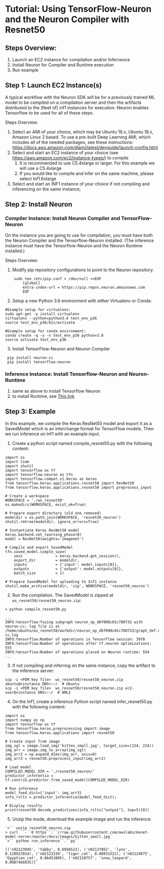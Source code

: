 # Tutorial: Using TensorFlow-Neuron and the Neuron Compiler with Resnet50 

## Steps Overview:

1. Launch an EC2 instance for compilation  and/or Infernence
2. Install Neuron for Compiler and Runtime execution
3. Run example 

## Step 1: Launch EC2 Instance(s)

A typical workflow with the Neuron SDK will be for a previously trained ML model to be compiled on a compilation server and then the artifacts distributed to the (fleet of) inf1 instances for execution. Neuron enables Tensorflow to be used for all of these steps.

Steps Overview: 

1. Select an AMI of your choice, which may be Ubuntu 16.x, Ubuntu 18.x, Amazon Linux 2 based. To use a pre-built Deep Learning AMI, which includes all of the needed packages, see these instructions: https://docs.aws.amazon.com/dlami/latest/devguide/launch-config.html
2. Select and start an EC2 instance of your choice (see https://aws.amazon.com/ec2/instance-types/) to compile
    1. It is recommended to use C5.4xlarge or larger. For this example we will use a C5.4xlarge
    2. If you would like to compile and infer on the same machine, please select Inf1.6xlarge
3. Select and start an INF1 instance of your choice if not compiling and inferencing on  the same instance;

## Step 2: Install Neuron

### Compiler Instance: Install Neuron Compiler and TensorFlow-Neuron 

On the instance you are going to use for compilation, you must have both the Neuron Compiler and the Tensorflow-Neuron installed. (The inference instance must have the Tensorflow-Neuron and the Neuron Runtime installed.)

Steps Overview:

1. Modify pip repository configurations to point to the Neuron repository.
```
    sudo tee /etc/pip.conf > /dev/null <<EOF
        [global]
        extra-index-url = https://pip.repos.neuron.amazonaws.com
        EOF
 ```
2. Setup a new Python 3.6 environment with either Virtualenv or Conda:
 ``` 
#Example setup for virtualenv:
 sudo apt-get -y install virtualenv
 virtualenv --python=python3.6 test_env_p36
 source test_env_p36/bin/activate
        
 #Example setup for conda environment:
 conda create -q -y -n test_env_p36 python=3.6
 source activate test_env_p36
```
3. Install TensorFlow-Neuron and Neuron Compiler
```
 pip install neuron-cc
 pip install tensorflow-neuron
```

### Inference Instance: Install Tensorflow-Neuron and Neuron-Runtime

1. same as above to install Tensorflow Neuron
2. to install Runtime, see [This link](./getting-started-neuron-rtd.md)

## Step 3: Example

In this example, we compile the Keras ResNet50 model and export it as a SavedModel which is an interchange format for TensorFlow models. Then we run inference on Inf1 with an example input.


1. Create a python script named compile_resnet50.py with the following content:

```
import os
import time
import shutil
import tensorflow as tf
import tensorflow.neuron as tfn
import tensorflow.compat.v1.keras as keras
from tensorflow.keras.applications.resnet50 import ResNet50
from tensorflow.keras.applications.resnet50 import preprocess_input

# Create a workspace
WORKSPACE = './ws_resnet50'
os.makedirs(WORKSPACE, exist_ok=True)

# Prepare export directory (old one removed)
modeldir = os.path.join(WORKSPACE, 'resnet50_neuron')
shutil.rmtree(modeldir, ignore_errors=True)

# Instantiate Keras ResNet50 model 
keras.backend.set_learning_phase(0)
model = ResNet50(weights='imagenet')

# Compile and export SavedModel
tfn.saved_model.simple_save(
    sess               = keras.backend.get_session(),
    export_dir         = modeldir,
    inputs             = {'input': model.inputs[0]},
    outputs            = {'output': model.outputs[0]},
    batch_size         = 1)

# Prepare SavedModel for uploading to Inf1 instance
shutil.make_archive(modeldir, 'zip', WORKSPACE, 'resnet50_neuron')
```

2. Run the compilation. The SavedModel is zipped at `ws_resnet50/resnet50_neuron.zip`:

```
> python compile_resnet50.py

...
INFO:tensorflow:fusing subgraph neuron_op_d6f098c01c780733 with neuron-cc; log file is at /home/ubuntu/ws_resnet50/workdir/neuron_op_d6f098c01c780733/graph_def.neuron-cc.log
INFO:tensorflow:Number of operations in TensorFlow session: 3978
INFO:tensorflow:Number of operations after tf.neuron optimizations: 555
INFO:tensorflow:Number of operations placed on Neuron runtime: 554
...
```

3. If not compiling and inferring on the same instance, copy the artifact to the inference server:

```
scp -i <PEM key file>  ws_resnet50/resnet50_neuron.zip ubuntu@<instance DNS>:~/  # Ubuntu
scp -i <PEM key file>  ws_resnet50/resnet50_neuron.zip ec2-user@<instance DNS>:~/  # AML2
```

4. On the Inf1, create a inference Python script named infer_resnet50.py with the following content:

```
import os
import numpy as np
import tensorflow as tf
from tensorflow.keras.preprocessing import image
from tensorflow.keras.applications import resnet50

# Create input from image
img_sgl = image.load_img('kitten_small.jpg', target_size=(224, 224))
img_arr = image.img_to_array(img_sgl)
img_arr2 = np.expand_dims(img_arr, axis=0)
img_arr3 = resnet50.preprocess_input(img_arr2)

# Load model
COMPILED_MODEL_DIR = './resnet50_neuron/'
predictor_inferentia = tf.contrib.predictor.from_saved_model(COMPILED_MODEL_DIR)

# Run inference
model_feed_dict={'input': img_arr3}
infa_rslts = predictor_inferentia(model_feed_dict);

# Display results
print(resnet50.decode_predictions(infa_rslts["output"], top=5)[0])
```

5. Unzip the mode, download the example image and run the inference:

```
`>`` unzip resnet50_neuron.zip
> curl ``-``O https``:``//raw.githubusercontent.com/awslabs/mxnet-model-server/master/docs/images/kitten_small.jpg`
`>`` python run_inference``.``py``

[('n02123045', 'tabby', 0.6956522), ('n02127052', 'lynx', 0.120923914), ('n02123159', 'tiger_cat', 0.08831522), ('n02124075', 'Egyptian_cat', 0.06453805), ('n02128757', 'snow_leopard', 0.0087466035)]`
```


